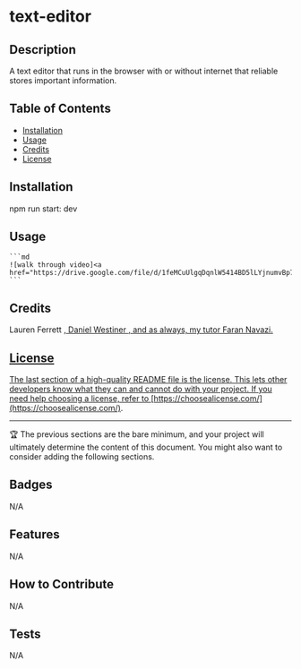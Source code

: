 # text-editor

## Description

A text editor that runs in the browser with or without internet that reliable stores important information.


## Table of Contents

- [Installation](#installation)
- [Usage](#usage)
- [Credits](#credits)
- [License](#license)

## Installation

npm run start: dev

## Usage

    ```md
    ![walk through video]<a href="https://drive.google.com/file/d/1feMCuUlgqDqnlW5414BD5lLYjnumvBp7/view">
    ```

## Credits

Lauren Ferrett <a href="https://github.com/LFerrett">, Daniel Westiner <a href="https://github.com/DanielWestiner">, and as always, my tutor Faran Navazi.

## License

The last section of a high-quality README file is the license. This lets other developers know what they can and cannot do with your project. If you need help choosing a license, refer to [https://choosealicense.com/](https://choosealicense.com/).

---

🏆 The previous sections are the bare minimum, and your project will ultimately determine the content of this document. You might also want to consider adding the following sections.

## Badges

N/A

## Features

N/A

## How to Contribute

N/A

## Tests

N/A